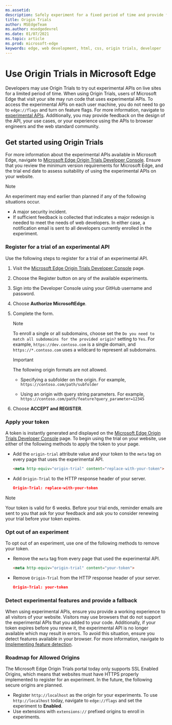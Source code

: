 ```yaml
---
ms.assetid:
description: Safely experiment for a fixed period of time and provide feedback on new platform features.
title: Origin Trials
author: MSEdgeTeam
ms.author: msedgedevrel
ms.date: 01/07/2021
ms.topic: article
ms.prod: microsoft-edge
keywords: edge, web development, html, css, origin trials, developer
---
```

# Use Origin Trials in Microsoft Edge

Developers may use Origin Trials to try out experimental APIs on live sites for a limited period of time.  When using Origin Trials, users of Microsoft Edge that visit your site may run code that uses experimental APIs.  To access the experimental APIs on each user machine, you do not need to go to `edge://flags` and turn on feature flags.  For more information, navigate to [experimental APIs](https://developer.microsoft.com/microsoft-edge/origin-trials).  Additionally, you may provide feedback on the design of the API, your use cases, or your experience using the APIs to browser engineers and the web standard community.


<!-- ====================================================================== -->
## Get started using Origin Trials

For more information about the experimental APIs available in Microsoft Edge, navigate to [Microsoft Edge Origin Trials Developer Console](https://developer.microsoft.com/microsoft-edge/origin-trials).  Ensure that you review the minimum version requirements for Microsoft Edge, and the trial end date to assess suitability of using the experimental APIs on your website.

> [!NOTE]
> An experiment may end earlier than planned if any of the following situations occur.
> *   A major security incident.
> *   If sufficient feedback is collected that indicates a major redesign is needed to meet the needs of web developers.
> In either case, a notification email is sent to all developers currently enrolled in the experiment.

### Register for a trial of an experimental API

Use the following steps to register for a trial of an experimental API.

1.  Visit the [Microsoft Edge Origin Trials Developer Console](https://developer.microsoft.com/microsoft-edge/origin-trials) page.
1.  Choose the Register button on any of the available experiments.
1.  Sign into the Developer Console using your GitHub username and password.
1.  Choose **Authorize MicrosoftEdge**.
1.  Complete the form.

    > [!NOTE]
    > To enroll a single or all subdomains, choose set the `Do you need to match all subdomains for the provided origin?` setting to `Yes`.  For example, `https://dev.contoso.com` is a single domain, and `https://*.contoso.com` uses a wildcard to represent all subdomains.

    > [!IMPORTANT]
    > The following origin formats are not allowed.
    > *   Specifying a subfolder on the origin.  For example, `https://contoso.com/path/subfolder`
    >
    > *   Using an origin with query string parameters.  For example, `https://contoso.com/path/feature?query_parameter=12345`

1.  Choose **ACCEPT and REGISTER**.

### Apply your token

A token is instantly generated and displayed on the [Microsoft Edge Origin Trials Developer Console](https://developer.microsoft.com/microsoft-edge/origin-trials) page.  To begin using the trial on your website, use either of the following methods to apply the token to your page.

*   Add the `origin-trial` attribute value and your token to the `meta` tag on every page that uses the experimental API.

    ```html
    <meta http-equiv="origin-trial" content="replace-with-your-token">
    ```

*   Add `Origin-Trial` to the HTTP response header of your server.

    ```json
    Origin-Trial: replace-with-your-token
    ```

> [!NOTE]
> Your token is valid for 6 weeks.  Before your trial ends, reminder emails are sent to you that ask for your feedback and ask you to consider renewing your trial before your token expires.

### Opt out of an experiment

To opt out of an experiment, use one of the following methods to remove your token.

*   Remove the `meta` tag from every page that used the experimental API.

    ```html
    <meta http-equiv="origin-trial" content="your-token">
    ```

*   Remove `Origin-Trial` from the HTTP response header of your server.

    ```json
    Origin-Trial: your-token
    ```

### Detect experimental features and provide a fallback

When using experimental APIs, ensure you provide a working experience to all visitors of your website.  Visitors may use browsers that do not support the experimental APIs that you added to your code.  Additionally, if your token expires before you renew it, the experimental API is no longer available which may result in errors.  To avoid this situation, ensure you detect features available in your browser.  For more information, navigate to [Implementing feature detection](https://developer.mozilla.org/docs/learn/tools_and_testing/cross_browser_testing/feature_detection).

### Roadmap for Allowed Origins

The Microsoft Edge Origin Trials portal today only supports SSL Enabled Origins, which means that websites must have HTTPS properly implemented to register for an experiment.  In the future, the following secure origins are planned.

*   Register `http://localhost` as the origin for your experiments.  To use `http://localhost` today, navigate to `edge://flags` and set the experiment to **Enabled**.
*   Use extensions with `extensions://` prefixed origins to enroll in experiments.

<!-- links -->


